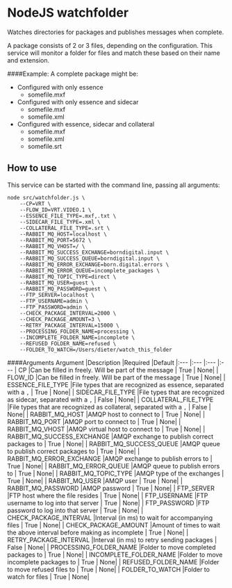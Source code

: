 # NodeJS watchfolder
Watches directories for packages and publishes messages when complete.

A package consists of 2 or 3 files, depending on the configuration. This service will monitor a folder for files and match these based on their name and extension.

####Example:
A complete package might be:
- Configured with only essence
  - somefile.mxf
- Configured with only essence and sidecar
  - somefile.mxf
  - somefile.xml
- Configured with essence, sidecar and collateral
  - somefile.mxf
  - somefile.xml
  - somefile.srt

## How to use
This service can be started with the command line, passing all arguments:
```
node src/watchfolder.js \
	--CP=VRT \
	--FLOW_ID=VRT.VIDEO.1 \
	--ESSENCE_FILE_TYPE=.mxf,.txt \
	--SIDECAR_FILE_TYPE=.xml \
	--COLLATERAL_FILE_TYPE=.srt \
	--RABBIT_MQ_HOST=localhost \
	--RABBIT_MQ_PORT=5672 \
	--RABBIT_MQ_VHOST=/ \
	--RABBIT_MQ_SUCCESS_EXCHANGE=borndigital.input \
	--RABBIT_MQ_SUCCESS_QUEUE=borndigital.input \
	--RABBIT_MQ_ERROR_EXCHANGE=born.digital.errors \
	--RABBIT_MQ_ERROR_QUEUE=incomplete_packages \
	--RABBIT_MQ_TOPIC_TYPE=direct \
	--RABBIT_MQ_USER=guest \
	--RABBIT_MQ_PASSWORD=guest \
	--FTP_SERVER=localhost \
	--FTP_USERNAME=admin \
	--FTP_PASSWORD=admin \
	--CHECK_PACKAGE_INTERVAL=2000 \
	--CHECK_PACKAGE_AMOUNT=3 \
	--RETRY_PACKAGE_INTERVAL=15000 \
	--PROCESSING_FOLDER_NAME=processing \
	--INCOMPLETE_FOLDER_NAME=incomplete \
	--REFUSED_FOLDER_NAME=refused \
	--FOLDER_TO_WATCH=/Users/dieter/watch_this_folder

```

####Arguments
Argument                        |Description                                                            |Required       |Default
|:---                           |:---                                                                   |:---           |:---
| CP                            |Can be filled in freely. Will be part of the message                   | True          | None|
| FLOW_ID                       |Can be filled in freely. Will be part of the message                   | True          | None|
| ESSENCE_FILE_TYPE             |File types that are recognized as essence, separated with a `,`        | True          | None|
| SIDECAR_FILE_TYPE             |File types that are recognized as sidecar, separated with a `,`        | False         | None|
| COLLATERAL_FILE_TYPE          |File types that are recognized as collateral, separated with a `,`     | False         | None|
| RABBIT_MQ_HOST                |AMQP host to connect to                                                | True          | None|
| RABBIT_MQ_PORT                |AMQP port to connect to                                                | True          | None|
| RABBIT_MQ_VHOST               |AMQP virtual host to connect to                                        | True          | None|
| RABBIT_MQ_SUCCESS_EXCHANGE    |AMQP exchange to publish correct packages to                           | True          | None|
| RABBIT_MQ_SUCCESS_QUEUE       |AMQP queue to publish correct packages to                              | True          | None|
| RABBIT_MQ_ERROR_EXCHANGE      |AMQP exchange to publish errors to                                     | True          | None|
| RABBIT_MQ_ERROR_QUEUE         |AMQP queue to publish errors to                                        | True          | None|
| RABBIT_MQ_TOPIC_TYPE          |AMQP type of the exchanges                                             | True          | None|
| RABBIT_MQ_USER                |AMQP user                                                              | True          | None|
| RABBIT_MQ_PASSWORD            |AMQP password                                                          | True          | None|
| FTP_SERVER                    |FTP host where the file resides                                        | True          | None|
| FTP_USERNAME                  |FTP username to log into that server                                   | True          | None|
| FTP_PASSWORD                  |FTP password to log into that server                                   | True          | None|
| CHECK_PACKAGE_INTERVAL        |Interval (in ms) to wait for accompanying files                        | True          | None|
| CHECK_PACKAGE_AMOUNT          |Amount of times to wait the above interval before making as incomplete | True          | None|
| RETRY_PACKAGE_INTERVAL        |Interval (in ms) to retry sending packages                             | False         | None|
| PROCESSING_FOLDER_NAME        |Folder to move completed packages to                                   | True          | None|
| INCOMPLETE_FOLDER_NAME        |Folder to move incomplete packages to                                  | True          | None|
| REFUSED_FOLDER_NAME           |Folder to move refused files to                                        | True          | None|
| FOLDER_TO_WATCH               |Folder to watch for files                                              | True          | None|
